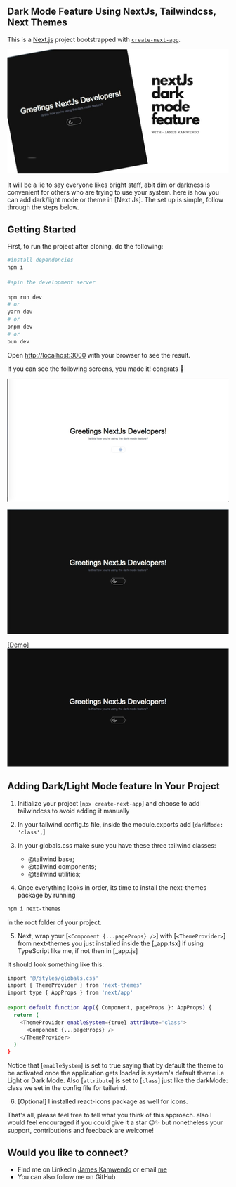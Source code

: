 ## Dark Mode Feature Using NextJs, Tailwindcss, Next Themes

This is a [Next.js](https://nextjs.org/) project bootstrapped with [`create-next-app`](https://github.com/vercel/next.js/tree/canary/packages/create-next-app).


![](https://github.com/James-kamwendo/dark-mode/blob/main/Dark%20mode%20feature%20.png)


It will be a lie to say everyone likes bright staff, abit dim or darkness is convenient for others who are trying to use your system. here is how you can add dark/light mode or theme in [Next Js]. The set up is simple, follow through the steps below.


## Getting Started

First, to run the project after cloning, do the following:

```bash
#install dependencies
npm i

#spin the development server

npm run dev
# or
yarn dev
# or
pnpm dev
# or
bun dev
```

Open [http://localhost:3000](http://localhost:3000) with your browser to see the result.

If you can see the following screens, you made it! congrats 🎉

!['Light Mode Screen'](https://github.com/James-kamwendo/dark-mode/blob/main/Screen%20Shot%202024-03-11%20at%205.27.44%20PM_1.png)

![Dark Mode Screen](https://github.com/James-kamwendo/dark-mode/blob/main/Screen%20Shot%202024-03-11%20at%205.27.16%20PM_1.png)

[Demo]
![](https://github.com/James-kamwendo/dark-mode/blob/main/DarkMode.gif)

## Adding Dark/Light Mode feature In Your Project


1. Initialize your project [`npx create-next-app`] and choose to add tailwindcss to avoid adding it manually
2. In your tailwind.config.ts file, inside the module.exports add [`darkMode: 'class',`]
3. In your globals.css make sure you have these three tailwind classes: 
    
   - @tailwind base;
   - @tailwind components;
   - @tailwind utilities;

4. Once everything looks in order, its time to install the next-themes package by running
```bash
npm i next-themes
```
 in the root folder of your project.
 
5. Next, wrap your [`<Component {...pageProps} />`] with [`<ThemeProvider>`] from next-themes you just installed inside the [_app.tsx] if using TypeScript like me, if not then in [_app.js]

It should look something like this:

```bash
import '@/styles/globals.css'
import { ThemeProvider } from 'next-themes'
import type { AppProps } from 'next/app'

export default function App({ Component, pageProps }: AppProps) {
  return (
    <ThemeProvider enableSystem={true} attribute='class'>
      <Component {...pageProps} />
    </ThemeProvider>
  )
}
```

Notice that [`enableSystem`] is set to true saying that by default the theme to be activated once the application gets loaded is system's default theme i.e Light or Dark Mode. Also [`attribute`] is set to [`class`] just like the darkMode: class we set in the config file for tailwind.

6. [Optional] I installed react-icons package as well for icons.

That's all, please feel free to tell what you think of this approach. also I would feel encouraged if you could give it a star 😉✨ but nonetheless your support, contributions and feedback are welcome!

## Would you like to connect?
- Find me on LinkedIn [James Kamwendo](https://linkedin.com/james-kamwendo) or email [me](jameskamwendo226@gmail.com)
- You can also follow me on GitHub [](https://github.com/James-kamwendo)
